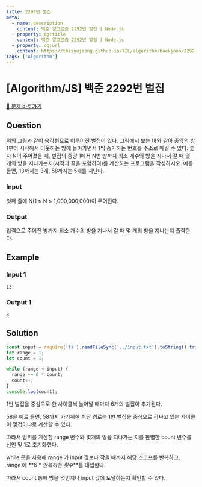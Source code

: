 ```yaml
---
title: 2292번 벌집
meta:
  - name: description
    content: 백준 알고르즘 2292번 벌집 | Node.js
  - property: og:title
    content: 백준 알고르즘 2292번 벌집 | Node.js
  - property: og:url
    content: https://thisyujeong.github.io/TIL/algorithm/baekjoon/2292.html
tags: ['Algorithm']
---
```


# [Algorithm/JS] 백준 2292번 벌집

[🔗 문제 바로가기](https://www.acmicpc.net/problem/2292)

## Question

위의 그림과 같이 육각형으로 이루어진 벌집이 있다. 그림에서 보는 바와 같이 중앙의 방 1부터 시작해서 이웃하는 방에 돌아가면서 1씩 증가하는 번호를 주소로 매길 수 있다. 숫자 N이 주어졌을 때, 벌집의 중앙 1에서 N번 방까지 최소 개수의 방을 지나서 갈 때 몇 개의 방을 지나가는지(시작과 끝을 포함하여)를 계산하는 프로그램을 작성하시오. 예를 들면, 13까지는 3개, 58까지는 5개를 지난다.

### Input

첫째 줄에 N(1 ≤ N ≤ 1,000,000,000)이 주어진다.

### Output

입력으로 주어진 방까지 최소 개수의 방을 지나서 갈 때 몇 개의 방을 지나는지 출력한다.

## Example

### Input 1

```
13
```

### Output 1

```
3
```

## Solution

```js
const input = require('fs').readFileSync('../input.txt').toString().trim();
let range = 1;
let count = 1;

while (range < input) {
  range += 6 * count;
  count++;
}
console.log(count);
```

1번 벌집을 중심으로 한 사이클씩 늘어날 때마다 6개의 벌집이 추가된다.

58을 예로 들면, 58까지 가기위한 최단 경로는 1번 벌집을 중심으로 감싸고 있는 사이클이 몇겹이냐로 계산할 수 있다.

따라서 범위를 계산할 range 변수와 몇개의 방을 지나가는 지를 판별한 count 변수를 선언 및 1로 초기화했다.

while 문을 사용해 range 가 input 값보다 작을 때까지 해당 스코프를 반복하고, range 에 **_6 \* 반복하는 횟수_**를 대입한다.

따라서 count 통해 방을 몇번지나 input 값에 도달하는지 확인할 수 있다.
